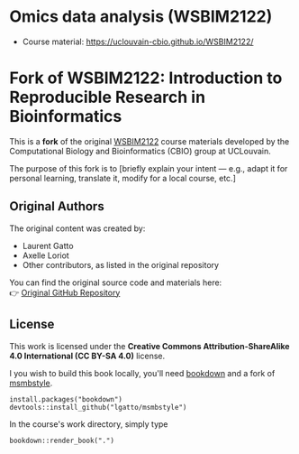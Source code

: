 # Omics data analysis (WSBIM2122)

- Course material: https://uclouvain-cbio.github.io/WSBIM2122/

# Fork of WSBIM2122: Introduction to Reproducible Research in Bioinformatics

This is a **fork** of the original [WSBIM2122](https://uclouvain-cbio.github.io/WSBIM2122/) course materials developed by the Computational Biology and Bioinformatics (CBIO) group at UCLouvain.

The purpose of this fork is to [briefly explain your intent — e.g., adapt it for personal learning, translate it, modify for a local course, etc.]

## Original Authors

The original content was created by:

- Laurent Gatto
- Axelle Loriot
- Other contributors, as listed in the original repository

You can find the original source code and materials here:  
👉 [Original GitHub Repository](https://github.com/UCLouvain-CBIO/WSBIM2122)

## License

This work is licensed under the **Creative Commons Attribution-ShareAlike 4.0 International (CC BY-SA 4.0)** license.

I you wish to build this book locally, you'll need
[bookdown](https://bookdown.org/yihui/bookdown/) and a fork of
[msmbstyle](https://github.com/lgatto/msmbstyle).

```{r combilebook1, eval=FALSE}
install.packages("bookdown")
devtools::install_github("lgatto/msmbstyle")
```

In the course's work directory, simply type

```{r combilebook2, eval=FALSE}
bookdown::render_book(".")
```
